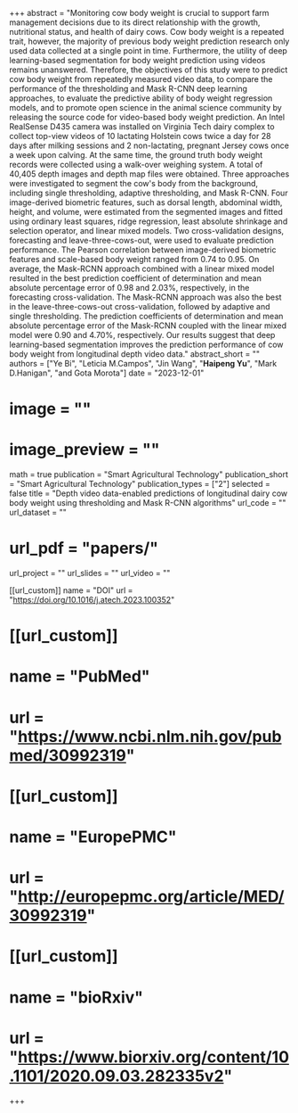 +++ 
abstract = "Monitoring cow body weight is crucial to support farm management decisions due to its direct relationship with the growth, nutritional status, and health of dairy cows. Cow body weight is a repeated trait, however, the majority of previous body weight prediction research only used data collected at a single point in time. Furthermore, the utility of deep learning-based segmentation for body weight prediction using videos remains unanswered. Therefore, the objectives of this study were to predict cow body weight from repeatedly measured video data, to compare the performance of the thresholding and Mask R-CNN deep learning approaches, to evaluate the predictive ability of body weight regression models, and to promote open science in the animal science community by releasing the source code for video-based body weight prediction. An Intel RealSense D435 camera was installed on Virginia Tech dairy complex to collect top-view videos of 10 lactating Holstein cows twice a day for 28 days after milking sessions and 2 non-lactating, pregnant Jersey cows once a week upon calving. At the same time, the ground truth body weight records were collected using a walk-over weighing system. A total of 40,405 depth images and depth map files were obtained. Three approaches were investigated to segment the cow's body from the background, including single thresholding, adaptive thresholding, and Mask R-CNN. Four image-derived biometric features, such as dorsal length, abdominal width, height, and volume, were estimated from the segmented images and fitted using ordinary least squares, ridge regression, least absolute shrinkage and selection operator, and linear mixed models. Two cross-validation designs, forecasting and leave-three-cows-out, were used to evaluate prediction performance. The Pearson correlation between image-derived biometric features and scale-based body weight ranged from 0.74 to 0.95. On average, the Mask-RCNN approach combined with a linear mixed model resulted in the best prediction coefficient of determination and mean absolute percentage error of 0.98 and 2.03%, respectively, in the forecasting cross-validation. The Mask-RCNN approach was also the best in the leave-three-cows-out cross-validation, followed by adaptive and single thresholding. The prediction coefficients of determination and mean absolute percentage error of the Mask-RCNN coupled with the linear mixed model were 0.90 and 4.70%, respectively. Our results suggest that deep learning-based segmentation improves the prediction performance of cow body weight from longitudinal depth video data."
abstract_short = ""
authors = ["Ye Bi", "Leticia M.Campos", "Jin Wang", "__Haipeng Yu__", "Mark D.Hanigan", "and Gota Morota"]
date = "2023-12-01"
# image = ""
# image_preview = ""
math = true
publication = "Smart Agricultural Technology"
publication_short = "Smart Agricultural Technology"
publication_types = ["2"]
selected = false
title = "Depth video data-enabled predictions of longitudinal dairy cow body weight using thresholding and Mask R-CNN algorithms"
url_code = ""
url_dataset = ""
# url_pdf = "papers/"
url_project = ""
url_slides = ""
url_video = ""

[[url_custom]]
name = "DOI"
url = "https://doi.org/10.1016/j.atech.2023.100352"

# [[url_custom]]
# name = "PubMed"
# url = "https://www.ncbi.nlm.nih.gov/pubmed/30992319"
# 
# [[url_custom]]
# name = "EuropePMC"
# url = "http://europepmc.org/article/MED/30992319"

# [[url_custom]]
# name = "bioRxiv"
# url = "https://www.biorxiv.org/content/10.1101/2020.09.03.282335v2"
+++
